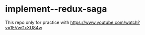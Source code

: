 # implement--redux-saga
This repo only for practice with https://www.youtube.com/watch?v=1EVwGxXU84w

